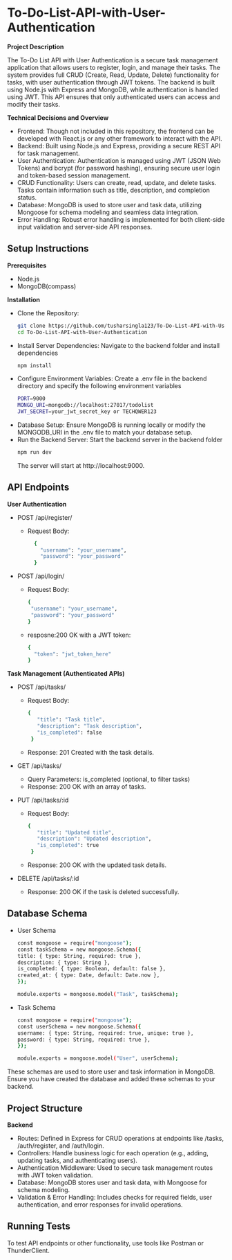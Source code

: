 # To-Do-List-API-with-User-Authentication

**Project Description**

The To-Do List API with User Authentication is a secure task management application that allows users to register, login, and manage their tasks. The system provides full CRUD (Create, Read, Update, Delete) functionality for tasks, with user authentication through JWT tokens. The backend is built using Node.js with Express and MongoDB, while authentication is handled using JWT. This API ensures that only authenticated users can access and modify their tasks.

**Technical Decisions and Overview**

* Frontend: Though not included in this repository, the frontend can be developed with React.js or any other framework to interact with the API.
* Backend: Built using Node.js and Express, providing a secure REST API for task management.
* User Authentication: Authentication is managed using JWT (JSON Web Tokens) and bcrypt (for password hashing), ensuring secure user login and token-based session management.
* CRUD Functionality: Users can create, read, update, and delete tasks. Tasks contain information such as title, description, and completion status.
* Database: MongoDB is used to store user and task data, utilizing Mongoose for schema modeling and seamless data integration.
* Error Handling: Robust error handling is implemented for both client-side input validation and server-side API responses.


## Setup Instructions

**Prerequisites**

* Node.js
* MongoDB(compass)

**Installation**

* Clone the Repository:
     ```bash
     git clone https://github.com/tusharsingla123/To-Do-List-API-with-User-Authentication.git
     cd To-Do-List-API-with-User-Authentication
     ```
* Install Server Dependencies: Navigate to the backend folder and install dependencies
  ```bash
  npm install
  ```
* Configure Environment Variables: Create a .env file in the backend directory and specify the following environment variables
  ```bash
  PORT=9000
  MONGO_URI=mongodb://localhost:27017/todolist
  JWT_SECRET=your_jwt_secret_key or TECHQWER123
  ```
* Database Setup: Ensure MongoDB is running locally or modify the MONGODB_URI in the .env file to match your database setup.
* Run the Backend Server: Start the backend server in the backend folder
  ```bash
  npm run dev
  ```
   The server will start at http://localhost:9000.

## API Endpoints

**User Authentication**
* POST /api/register/
  * Request Body:
    ```bash
      {
        "username": "your_username",
        "password": "your_password"
      }
    ```
    
* POST /api/login/
   * Request Body:
     ```bash
     {
      "username": "your_username",
      "password": "your_password"
     }
     ```
   * resposne:200 OK with a JWT token:

     ```bash
     {
       "token": "jwt_token_here"
     }
     ```

**Task Management (Authenticated APIs)**

* POST /api/tasks/
  * Request Body:
    ```bash
    {
       "title": "Task title",
       "description": "Task description",
       "is_completed": false
     }

    ```

  * Response: 201 Created with the task details.

* GET /api/tasks/
  * Query Parameters: is_completed (optional, to filter tasks)
  * Response: 200 OK with an array of tasks.

* PUT /api/tasks/:id
  * Request Body:
    ```bash
    {
       "title": "Updated title",
       "description": "Updated description",
       "is_completed": true
     }

    ```
    
  * Response: 200 OK with the updated task details.

* DELETE /api/tasks/:id
  * Response: 200 OK if the task is deleted successfully.


## Database Schema

* User Schema
  ```bash
  const mongoose = require("mongoose");
  const taskSchema = new mongoose.Schema({
  title: { type: String, required: true },
  description: { type: String },
  is_completed: { type: Boolean, default: false },
  created_at: { type: Date, default: Date.now },
  });
  
  module.exports = mongoose.model("Task", taskSchema);

  ```

* Task Schema
  ```bash
  const mongoose = require("mongoose");
  const userSchema = new mongoose.Schema({
  username: { type: String, required: true, unique: true },
  password: { type: String, required: true },
  });

  module.exports = mongoose.model("User", userSchema);

  ```

These schemas are used to store user and task information in MongoDB. Ensure you have created the database and added these schemas to your backend.

## Project Structure

**Backend**
* Routes: Defined in Express for CRUD operations at endpoints like /tasks, /auth/register, and /auth/login.
* Controllers: Handle business logic for each operation (e.g., adding, updating tasks, and authenticating users).
* Authentication Middleware: Used to secure task management routes with JWT token validation.
* Database: MongoDB stores user and task data, with Mongoose for schema modeling.
* Validation & Error Handling: Includes checks for required fields, user authentication, and error responses for invalid operations.

## Running Tests

To test API endpoints or other functionality, use tools like Postman or ThunderClient.
     
